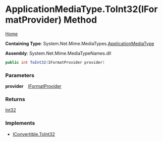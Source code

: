 # ApplicationMediaType\.ToInt32\(IFormatProvider\) Method

[Home](../../../README.md)

**Containing Type**: System\.Net\.Mime\.MediaTypes\.[ApplicationMediaType](../README.md)

**Assembly**: System\.Net\.Mime\.MediaTypeNames\.dll

```csharp
public int ToInt32(IFormatProvider provider)
```

### Parameters

**provider** &ensp; [IFormatProvider](https://docs.microsoft.com/en-us/dotnet/api/system.iformatprovider)

### Returns

[Int32](https://docs.microsoft.com/en-us/dotnet/api/system.int32)

### Implements

* [IConvertible.ToInt32](https://docs.microsoft.com/en-us/dotnet/api/system.iconvertible.toint32)
